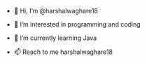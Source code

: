 - 👋 Hi, I’m @harshalwaghare18
- 👀 I’m interested in programming and coding
- 🌱 I’m currently learning Java 

- 📫 Reach to me harshalwaghare18

<!---
harshalwaghare18/harshalwaghare18 is a ✨ special ✨ repository because its `README.md` (this file) appears on your GitHub profile.
You can click the Preview link to take a look at your changes.
--->

